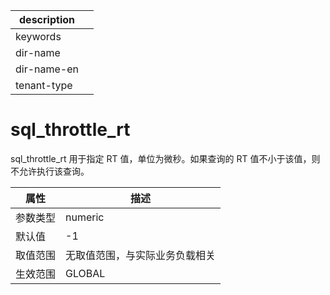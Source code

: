 |description||
|---|---|
|keywords||
|dir-name||
|dir-name-en||
|tenant-type||

# sql_throttle_rt

sql_throttle_rt 用于指定 RT 值，单位为微秒。如果查询的 RT 值不小于该值，则不允许执行该查询。

| **属性** |     **描述**      |
|--------|-----------------|
| 参数类型   | numeric         |
| 默认值    | -1              |
| 取值范围   | 无取值范围，与实际业务负载相关 |
| 生效范围   | GLOBAL          |
